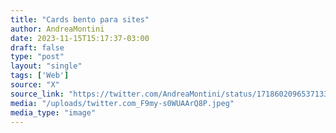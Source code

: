 ```yaml
---
title: "Cards bento para sites"
author: AndreaMontini
date: 2023-11-15T15:17:37-03:00
draft: false
type: "post"
layout: "single"
tags: ['Web']
source: "X"
source_link: "https://twitter.com/AndreaMontini/status/1718602096537133241/photo/1"
media: "/uploads/twitter.com_F9my-s0WUAArQ8P.jpeg"
media_type: "image"
---
```


